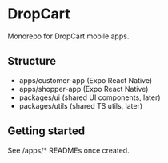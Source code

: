 # DropCart

Monorepo for DropCart mobile apps.

## Structure
- apps/customer-app  (Expo React Native)
- apps/shopper-app   (Expo React Native)
- packages/ui        (shared UI components, later)
- packages/utils     (shared TS utils, later)

## Getting started
See /apps/* READMEs once created.
